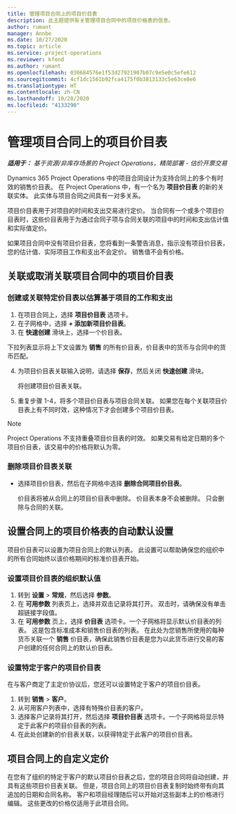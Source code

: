 ```yaml
---
title: 管理项目合同上的项目价目表
description: 此主题提供有关管理项目合同中的项目价格表的信息。
author: rumant
manager: Annbe
ms.date: 10/27/2020
ms.topic: article
ms.service: project-operations
ms.reviewer: kfend
ms.author: rumant
ms.openlocfilehash: 030684576e1f53d27921907b07c9e5e0c5efe612
ms.sourcegitcommit: 4cf1dc1561b92fca4175f0b3813133c5e63ce8e6
ms.translationtype: HT
ms.contentlocale: zh-CN
ms.lasthandoff: 10/28/2020
ms.locfileid: "4133290"
---
```

# <a name="manage-project-price-lists-on-project-contracts"></a>管理项目合同上的项目价目表

_**适用于：** 基于资源/非库存场景的 Project Operations，精简部署 - 估价开票交易_

Dynamics 365 Project Operations 中的项目合同设计为支持合同上的多个有时效的销售价目表。 在 Project Operations 中，有一个名为 **项目价目表** 的新的关联实体。 此实体与项目合同之间具有一对多关系。

项目价目表用于对项目的时间和支出交易进行定价。 当合同有一个或多个项目价目表时，这些价目表用于为通过合同子项与合同关联的项目中的时间和支出估计值和实际值定价。

如果项目合同中没有项目价目表，您将看到一条警告消息，指示没有项目价目表，您的估计值、实际项目工作和支出不会定价。 销售值不会有价格。

## <a name="associate-or-unassociate-a-project-price-list-on-a-project-contract"></a>关联或取消关联项目合同中的项目价目表

### <a name="create-or-associate-a-specific-price-list-for-estimating-project-based-work-and-expenses"></a>创建或关联特定价目表以估算基于项目的工作和支出

1. 在项目合同上，选择 **项目价目表** 选项卡。
2. 在子网格中，选择 **+ 添加新项目价目表**。
3. 在 **快速创建** 滑块上，选择一个价目表。 

  下拉列表显示将上下文设置为 **销售** 的所有价目表，价目表中的货币与合同中的货币匹配。
  
4. 为项目价目表关联输入说明，请选择 **保存**，然后关闭 **快速创建** 滑块。

   将创建项目价目表关联。
   
5. 重复步骤 1-4，将多个项目价目表与项目合同关联。 如果您在每个关联项目价目表上有不同时效，这种情况下才会创建多个项目价目表。

> [!NOTE]
> Project Operations 不支持重叠项目价目表的时效。 如果交易有给定日期的多个项目价目表，该交易中的价格将默认为零。

### <a name="remove-a-project-price-list-association"></a>删除项目价目表关联

- 选择项目价目表，然后在子网格中选择 **删除合同项目价目表**。 

  价目表将被从合同上的项目价目表中删除。 价目表本身不会被删除。 只会删除与合同的关联。

## <a name="set-up-automatic-defaulting-of-project-price-lists-on-a-contract"></a>设置合同上的项目价格表的自动默认设置

项目价目表可以设置为项目合同上的默认列表。 此设置可以帮助确保您的组织中的所有合同始终以该价格期间的标准价目表开始。

### <a name="set-up-the-organizational-default-for-project-price-lists"></a>设置项目价目表的组织默认值

1. 转到 **设置** > **常规**，然后选择 **参数**。
2. 在 **可用参数** 列表页上，选择并双击记录将其打开。 双击时，请确保没有单击超链接字段值。 
3. 在 **可用参数** 页上，选择 **价目表** 选项卡。一个子网格将显示默认价目表的列表。 这是包含标准成本和销售价目表的列表。 在此处为您销售所使用的每种货币关联一个 **销售** 价目表，确保此销售价目表是您为以此货币进行交易的客户创建的任何合同上的默认价目表。

### <a name="set-up-a-customer-specific-project-price-list"></a>设置特定于客户的项目价目表

在与客户商定了主定价协议后，您还可以设置特定于客户的项目价目表。

1. 转到 **销售** > **客户**。
2. 从可用客户列表中，选择有特殊价目表的客户。
3. 选择客户记录将其打开，然后选择 **项目价目表** 选项卡。一个子网格将显示特定于此客户的项目价目表的列表。 
4. 在此处创建新的价目表关联，以获得特定于此客户的项目价目表。

## <a name="custom-pricing-on-a-project-contract"></a>项目合同上的自定义定价

在您有了组织的特定于客户的默认项目价目表之后，您的项目合同将自动创建，并具有这些项目价目表关联。 但是，项目合同上的项目价目表复制时始终带有向其追加的日期和合同名称。 客户和项目经理随后可以开始对这些副本上的价格进行编辑。 这些更改的价格仅适用于此项目合同。
